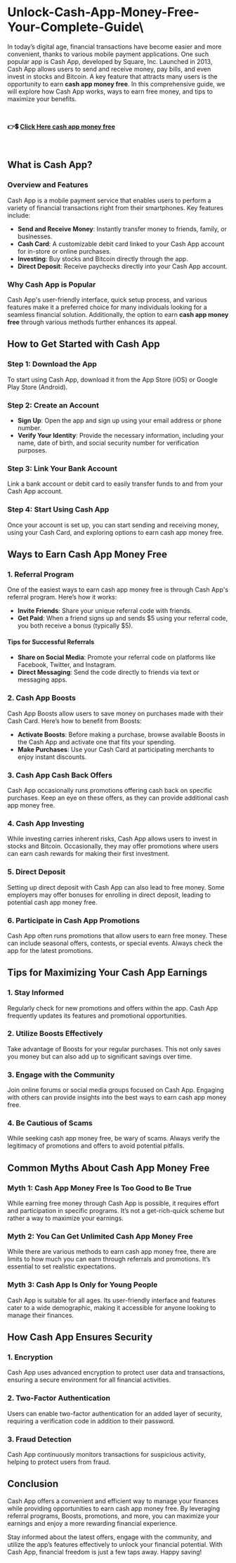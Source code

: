 # Unlock-Cash-App-Money-Free-Your-Complete-Guide\
In today’s digital age, financial transactions have become easier and more convenient, thanks to various mobile payment applications. One such popular app is Cash App, developed by Square, Inc. Launched in 2013, Cash App allows users to send and receive money, pay bills, and even invest in stocks and Bitcoin. A key feature that attracts many users is the opportunity to earn <strong>cash app money free</strong>. In this comprehensive guide, we will explore how Cash App works, ways to earn free money, and tips to maximize your benefits.

&nbsp;

<strong>👉💲 <a href="https://tinyurl.com/Cash-App-Updates">Click Here cash app money free</a></strong>

&nbsp;
<h2>What is Cash App?</h2>
<h3>Overview and Features</h3>
Cash App is a mobile payment service that enables users to perform a variety of financial transactions right from their smartphones. Key features include:
<ul>
 	<li><strong>Send and Receive Money</strong>: Instantly transfer money to friends, family, or businesses.</li>
 	<li><strong>Cash Card</strong>: A customizable debit card linked to your Cash App account for in-store or online purchases.</li>
 	<li><strong>Investing</strong>: Buy stocks and Bitcoin directly through the app.</li>
 	<li><strong>Direct Deposit</strong>: Receive paychecks directly into your Cash App account.</li>
</ul>
<h3>Why Cash App is Popular</h3>
Cash App's user-friendly interface, quick setup process, and various features make it a preferred choice for many individuals looking for a seamless financial solution. Additionally, the option to earn <strong>cash app money free</strong> through various methods further enhances its appeal.
<h2>How to Get Started with Cash App</h2>
<h3>Step 1: Download the App</h3>
To start using Cash App, download it from the App Store (iOS) or Google Play Store (Android).
<h3>Step 2: Create an Account</h3>
<ul>
 	<li><strong>Sign Up</strong>: Open the app and sign up using your email address or phone number.</li>
 	<li><strong>Verify Your Identity</strong>: Provide the necessary information, including your name, date of birth, and social security number for verification purposes.</li>
</ul>
<h3>Step 3: Link Your Bank Account</h3>
Link a bank account or debit card to easily transfer funds to and from your Cash App account.
<h3>Step 4: Start Using Cash App</h3>
Once your account is set up, you can start sending and receiving money, using your Cash Card, and exploring options to earn cash app money free.
<h2>Ways to Earn Cash App Money Free</h2>
<h3>1. Referral Program</h3>
One of the easiest ways to earn cash app money free is through Cash App's referral program. Here’s how it works:
<ul>
 	<li><strong>Invite Friends</strong>: Share your unique referral code with friends.</li>
 	<li><strong>Get Paid</strong>: When a friend signs up and sends $5 using your referral code, you both receive a bonus (typically $5).</li>
</ul>
<h4>Tips for Successful Referrals</h4>
<ul>
 	<li><strong>Share on Social Media</strong>: Promote your referral code on platforms like Facebook, Twitter, and Instagram.</li>
 	<li><strong>Direct Messaging</strong>: Send the code directly to friends via text or messaging apps.</li>
</ul>
<h3>2. Cash App Boosts</h3>
Cash App Boosts allow users to save money on purchases made with their Cash Card. Here’s how to benefit from Boosts:
<ul>
 	<li><strong>Activate Boosts</strong>: Before making a purchase, browse available Boosts in the Cash App and activate one that fits your spending.</li>
 	<li><strong>Make Purchases</strong>: Use your Cash Card at participating merchants to enjoy instant discounts.</li>
</ul>
<h3>3. Cash App Cash Back Offers</h3>
Cash App occasionally runs promotions offering cash back on specific purchases. Keep an eye on these offers, as they can provide additional cash app money free.
<h3>4. Cash App Investing</h3>
While investing carries inherent risks, Cash App allows users to invest in stocks and Bitcoin. Occasionally, they may offer promotions where users can earn cash rewards for making their first investment.
<h3>5. Direct Deposit</h3>
Setting up direct deposit with Cash App can also lead to free money. Some employers may offer bonuses for enrolling in direct deposit, leading to potential cash app money free.
<h3>6. Participate in Cash App Promotions</h3>
Cash App often runs promotions that allow users to earn free money. These can include seasonal offers, contests, or special events. Always check the app for the latest promotions.
<h2>Tips for Maximizing Your Cash App Earnings</h2>
<h3>1. Stay Informed</h3>
Regularly check for new promotions and offers within the app. Cash App frequently updates its features and promotional opportunities.
<h3>2. Utilize Boosts Effectively</h3>
Take advantage of Boosts for your regular purchases. This not only saves you money but can also add up to significant savings over time.
<h3>3. Engage with the Community</h3>
Join online forums or social media groups focused on Cash App. Engaging with others can provide insights into the best ways to earn cash app money free.
<h3>4. Be Cautious of Scams</h3>
While seeking cash app money free, be wary of scams. Always verify the legitimacy of promotions and offers to avoid potential pitfalls.
<h2>Common Myths About Cash App Money Free</h2>
<h3>Myth 1: Cash App Money Free Is Too Good to Be True</h3>
While earning free money through Cash App is possible, it requires effort and participation in specific programs. It’s not a get-rich-quick scheme but rather a way to maximize your earnings.
<h3>Myth 2: You Can Get Unlimited Cash App Money Free</h3>
While there are various methods to earn cash app money free, there are limits to how much you can earn through referrals and promotions. It’s essential to set realistic expectations.
<h3>Myth 3: Cash App Is Only for Young People</h3>
Cash App is suitable for all ages. Its user-friendly interface and features cater to a wide demographic, making it accessible for anyone looking to manage their finances.
<h2>How Cash App Ensures Security</h2>
<h3>1. Encryption</h3>
Cash App uses advanced encryption to protect user data and transactions, ensuring a secure environment for all financial activities.
<h3>2. Two-Factor Authentication</h3>
Users can enable two-factor authentication for an added layer of security, requiring a verification code in addition to their password.
<h3>3. Fraud Detection</h3>
Cash App continuously monitors transactions for suspicious activity, helping to protect users from fraud.
<h2>Conclusion</h2>
Cash App offers a convenient and efficient way to manage your finances while providing opportunities to earn cash app money free. By leveraging referral programs, Boosts, promotions, and more, you can maximize your earnings and enjoy a more rewarding financial experience.

Stay informed about the latest offers, engage with the community, and utilize the app’s features effectively to unlock your financial potential. With Cash App, financial freedom is just a few taps away. Happy saving!
